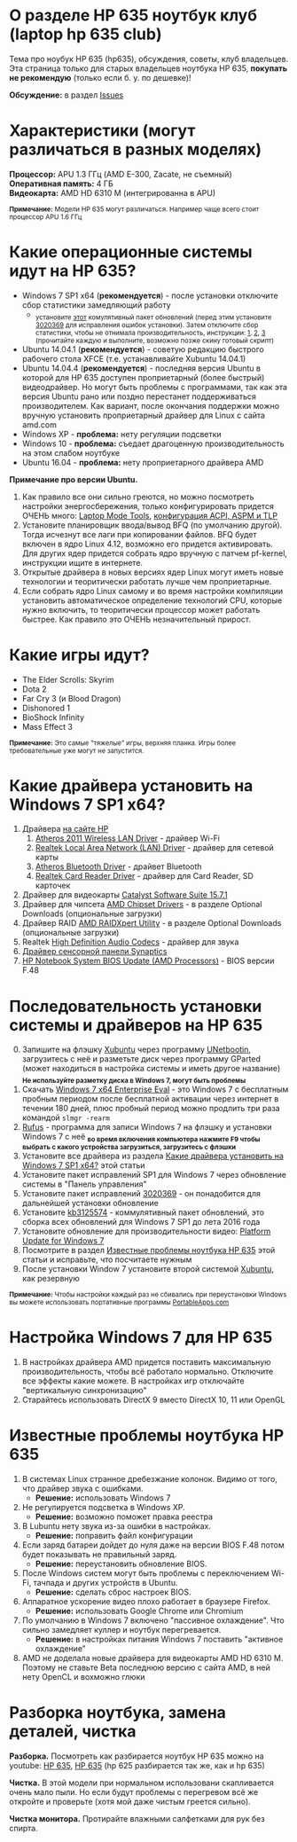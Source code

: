# О разделе HP 635 ноутбук клуб (laptop hp 635 club)

Тема про ноубук HP 635 (hp635), обсуждения, советы, клуб владельцев.  
Эта страница только для старых владельцев ноутбука HP 635, **покупать не рекомендую** (только если б. у. по дешевке)!

**Обсуждение:** в раздел [Issues](https://github.com/hp635/readme/issues)

# Характеристики (могут различаться в разных моделях)

**Процессор:** APU 1.3 ГГц (AMD E-300, Zacate, не съемный)  
**Оперативная память:** 4 ГБ  
**Видеокарта:** AMD HD 6310 M (интегрированна в APU)

<sub>**Примечание:** Модели HP 635 могут различаться. Например чаще всего стоит процессор APU 1.6 ГГц</sub>

# Какие операционные системы идут на HP 635?

* Windows 7 SP1 x64 (**рекомендуется**) - после установки отключите сбор статистики замедляющий работу
	* <sub>установите [этот](http://download.windowsupdate.com/d/msdownload/update/software/updt/2016/05/windows6.1-kb3125574-v4-x64_2dafb1d203c8964239af3048b5dd4b1264cd93b9.msu) комулятивный пакет обновлений (перед этим установите [3020369](https://support.microsoft.com/en-us/kb/3020369) для исправления ошибок установки). Затем отключите сбор статистики, чтобы не отнимала производительность, инструкции: [1](http://www.overclock.net/t/1587577/windows-7-updates-list-descriptions-windows-7-8-telemetry-preparation), [2](http://techne.alaya.net/?p=12499), [3](http://www.dslreports.com/forum/r30348398-WIN7-Win-7-updates-to-avoid-or-be-careful-with) (прочитайте каждую и выполните, возможно позже скину готовый скрипт)</sub>  
* Ubuntu 14.04.1 (**рекомендуется**) - советую редакцию быстрого рабочего стола XFCE (т.е. устанавливайте Xubuntu 14.04.1)  
* Ubuntu 14.04.4 (**рекомендуется**) - последняя версия Ubuntu в которой для HP 635 доступен проприетарный (более быстрый) видеодрайвер. Но могут быть проблемы с программами, так как эта версия Ubuntu рано или поздно перестанет поддерживаться производителем. Как вариант, после окончания поддержки можно вручную установить проприетарный драйвер для Linux с сайта amd.com
* Windows XP - **проблема:** нету регуляции подсветки  
* Windows 10 - **проблема:** съедает драгоценную производительность на этом слабом ноутбуке  
* Ubuntu 16.04 - **проблема:** нету проприетарного драйвера AMD

**Примечание про версии Ubuntu.**
1. Как правило все они сильно греются, но можно посмотреть настройки энергосбережения, только конфигурировать придется ОЧЕНЬ много: [Laptop Mode Tools](https://wiki.archlinux.org/index.php/Laptop_Mode_Tools_(%D0%A0%D1%83%D1%81%D1%81%D0%BA%D0%B8%D0%B9)), [конфигурация ACPI, ASPM и TLP](https://forum.manjaro.org/t/howto-power-savings-setup-update-20170319/1445)
2. Установите планировщик ввода/вывод BFQ (по умолчанию другой). Тогда исчезнут все лаги при копировании файлов. BFQ будет включен в ядро Linux 4.12, возможно его придется активировать. Для других ядер придется собрать ядро вручную с патчем pf-kernel, инструкции ищите в интернете.
3. Открытые драйвера в новых версиях ядер Linux могут иметь новые технологии и теоритически работать лучше чем проприетарные.
4. Если собрать ядро Linux самому и во время настройки компиляции установить автоматическое определение технологий CPU, которые нужно включить, то теоритически процессор может работать быстрее. Как правило это ОЧЕНЬ незначительный прирост.

# Какие игры идут?

* The Elder Scrolls: Skyrim
* Dota 2
* Far Cry 3 (и Blood Dragon)
* Dishonored 1
* BioShock Infinity
* Mass Effect 3

<sub>**Примечание:** Это самые "тяжелые" игры, верхняя планка. Игры более требовательные уже могут не запустится.</sub>

# Какие драйвера установить на Windows 7 SP1 x64?

1. Драйвера [на сайте HP](http://h20566.www2.hp.com/hpsc/swd/public/readIndex?sp4ts.oid=5086720&swLangOid=8&swEnvOid=4061)
	1. [Atheros 2011 Wireless LAN Driver](http://h20566.www2.hp.com/hpsc/swd/public/readIndex?sp4ts.oid=5086720&swLangOid=8&swEnvOid=4061) - драйвер Wi-Fi
	2. [Realtek Local Area Network (LAN) Driver](http://h20566.www2.hp.com/hpsc/swd/public/readIndex?sp4ts.oid=5086720&swLangOid=8&swEnvOid=4061) - драйвер для сетевой карты
	3. [Atheros Bluetooth Driver](http://h20566.www2.hp.com/hpsc/swd/public/readIndex?sp4ts.oid=5086720&swLangOid=8&swEnvOid=4061) - драйвет Bluetooth
	4. [Realtek Card Reader Driver](http://h20566.www2.hp.com/hpsc/swd/public/readIndex?sp4ts.oid=5086720&swLangOid=8&swEnvOid=4061) - драйвер для Card Reader, SD карточек
2. Драйвер для видеокарты [Catalyst Software Suite 15.7.1](http://support.amd.com/ru-ru/download/desktop/previous/detail?os=Windows%207%20-%2064&rev=15.7.1)
3. Драйвер для чипсета [AMD Chipset Drivers](http://support.amd.com/ru-ru/download/desktop/previous/detail?os=Windows%207%20-%2064&rev=15.7.1) - в разделе Optional Downloads (опциональные загрузки)
4. Драйвер RAID [AMD RAIDXpert Utility](http://support.amd.com/ru-ru/download/desktop/previous/detail?os=Windows%207%20-%2064&rev=15.7.1) - в разделе Optional Downloads (опциональные загрузки)
5. Realtek [High Definition Audio Codecs](http://www.realtek.com.tw/downloads/) - драйвер для звука
6. [Драйвер сенсорной панели Synaptics](http://www.synaptics.com/resources)
7. [HP Notebook System BIOS Update (AMD Processors)](http://h20566.www2.hp.com/hpsc/swd/public/readIndex?sp4ts.oid=5086720&swLangOid=8&swEnvOid=4061) - BIOS версии F.48

# Последовательность установки системы и драйверов на HP 635

0. Запишите на флэшку [Xubuntu](http://xubuntu.org/getxubuntu/) через программу [UNetbootin](https://unetbootin.github.io/), загрузитесь с неё и разметьте диск через программу GParted (может находиться в настройка системы и иметь другое название) <sub>**Не используйте разметку диска в Windows 7, могут быть проблемы**</sub>
1. Скачать [Windows 7 x64 Enterprise Eval](http://care.dlservice.microsoft.com/dl/download/evalx/win7/x64/EN/7600.16385.090713-1255_x64fre_enterprise_en-us_EVAL_Eval_Enterprise-GRMCENXEVAL_EN_DVD.iso) - это Windows 7 с бесплатным пробным периодом после бесплатной активации через интернет в течении 180 дней, плюс пробный период можно продлить три раза командой ```slmgr -rearm```
2. [Rufus](https://rufus.akeo.ie/) - программа для записи Windows 7 на флэшку и установки Windows 7 с неё <sub>**во время включения компьютера нажмите F9 чтобы выбрать с какого устройства загрузиться, загрузитесь с флэшки**</sub>
3. Установите все драйвера из раздела [Какие драйвера установить на Windows 7 SP1 x64?](https://github.com/hp635/HP-635#%D0%9A%D0%B0%D0%BA%D0%B8%D0%B5-%D0%B4%D1%80%D0%B0%D0%B9%D0%B2%D0%B5%D1%80%D0%B0-%D1%83%D1%81%D1%82%D0%B0%D0%BD%D0%BE%D0%B2%D0%B8%D1%82%D1%8C-%D0%BD%D0%B0-windows-7-sp1-x64) этой статьи
4. Установите пакет исправлений SP1 для Windows 7 через обновление системы в "Панель управления"
5. Установите пакет исправлений [3020369](https://support.microsoft.com/en-us/kb/3020369) - он понадобится для дальнейшей установки обновление
6. Установите [kb3125574](http://download.windowsupdate.com/d/msdownload/update/software/updt/2016/05/windows6.1-kb3125574-v4-x64_2dafb1d203c8964239af3048b5dd4b1264cd93b9.msu) - коммулятивный пакет обновлений, это сборка всех обновлений для Windows 7 SP1 до лета 2016 года
7. Установите обновление для производительности видео: [Platform Update for Windows 7](https://www.microsoft.com/en-us/download/details.aspx?id=36805)
8. Посмотрите в раздел [Известные проблемы ноутбука HP 635](https://github.com/hp635/HP-635#%D0%98%D0%B7%D0%B2%D0%B5%D1%81%D1%82%D0%BD%D1%8B%D0%B5-%D0%BF%D1%80%D0%BE%D0%B1%D0%BB%D0%B5%D0%BC%D1%8B-%D0%BD%D0%BE%D1%83%D1%82%D0%B1%D1%83%D0%BA%D0%B0-hp-635) этой статьи и исправьте, что посчитаете нужным
9. После установки Window 7 установите второй системой [Xubuntu](http://xubuntu.org/getxubuntu/), как резервную

<sub>**Примечание:** Чтобы настройки каждый раз не сбивались при переустановки Windows вы можете использовать портативные программы [PortableApps.com](http://portableapps.com/download)</sub>

# Настройка Windows 7 для HP 635

1. В настройках драйвера AMD придется поставить максимальную производительность, чтобы всё работало нормально. Отключите все эффекты какие можете. В настройках игр отключайте "вертикальную синхронизацию"
2. Старайтесь использовать DirectX 9 вместо DirectX 10, 11 или OpenGL

# Известные проблемы ноутбука HP 635

1. В системах Linux странное дребезжание колонок. Видимо от того, что драйвер звука с ошибками.
	* **Решение:** использовать Windows 7
2. Не регулируется подсветка в Windows XP.
	* **Решение:** возможно поможет правка реестра
3. В Lubuntu нету звука из-за ошибки в настройках.
	* **Решение:** поправить файл конфигурации
4. Если заряд батареи дойдет до нуля даже на версии BIOS F.48 потом будет показывать не правильный заряд.
	* **Решение:** переустановить обновление BIOS.
5. После Windows систем могут быть проблемы с переключением Wi-Fi, тачпада и других устройств в Ubuntu.
	* **Решение:** сделать сброс настроек BIOS.
6. Аппаратное ускорение видео плохо работает в браузере Firefox.
	* **Решение:** использовать Google Chrome или Chromium
7. По умолчанию в Windows 7 включено "пассивное охлаждение". Что сильно замедляет куллер и ноутбук перегревается.
	* **Решение:** в настройках питания Windows 7 поставить "активное охлаждение"
8. AMD не доделала новые драйвера для видеокарты AMD HD 6310 M. Поэтому не ставьте Beta последнюю версию с сайта AMD, в ней нету OpenCL и вохможно глюки

# Разборка ноутбука, замена деталей, чистка

**Разборка.** Посмотреть как разбирается ноутбук HP 635 можно на youtube: [HP 635](https://www.youtube.com/results?search_query=hp+635), [HP 635](https://www.youtube.com/results?search_query=hp+625) (hp 625 разбирается так же, как и hp 635)

**Чистка.** В этой модели при нормальном использовани скапливается очень мало пыли. Но если будут проблемы с перегревом всё же откройте и проверьте (хотя мой даже чистым греется сильно).

**Чистка монитора.** Протирайте влажными салфетками для рук без спирта.
